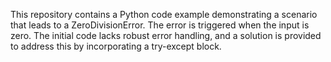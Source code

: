 This repository contains a Python code example demonstrating a scenario that leads to a ZeroDivisionError. The error is triggered when the input is zero. The initial code lacks robust error handling, and a solution is provided to address this by incorporating a try-except block.
